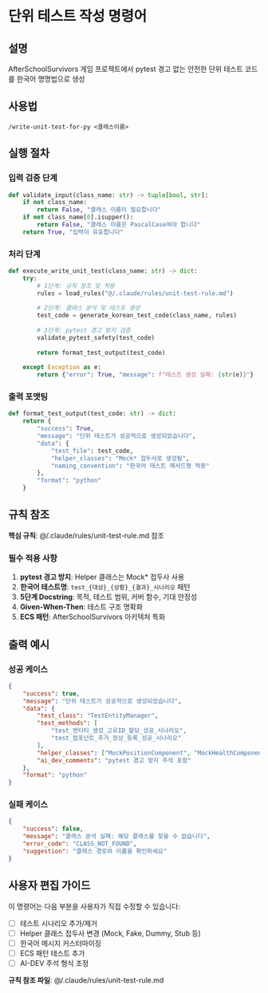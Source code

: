 # 단위 테스트 작성 명령어

## 설명
AfterSchoolSurvivors 게임 프로젝트에서 pytest 경고 없는 안전한 단위 테스트 코드를 한국어 명명법으로 생성

## 사용법
```
/write-unit-test-for-py <클래스이름>
```

## 실행 절차

### 입력 검증 단계
```python
def validate_input(class_name: str) -> tuple[bool, str]:
    if not class_name:
        return False, "클래스 이름이 필요합니다"
    if not class_name[0].isupper():
        return False, "클래스 이름은 PascalCase여야 합니다"
    return True, "입력이 유효합니다"
```

### 처리 단계
```python
def execute_write_unit_test(class_name: str) -> dict:
    try:
        # 1단계: 규칙 참조 및 적용
        rules = load_rules("@/.claude/rules/unit-test-rule.md")
        
        # 2단계: 클래스 분석 및 테스트 생성
        test_code = generate_korean_test_code(class_name, rules)
        
        # 3단계: pytest 경고 방지 검증
        validate_pytest_safety(test_code)
        
        return format_test_output(test_code)
        
    except Exception as e:
        return {"error": True, "message": f"테스트 생성 실패: {str(e)}"}
```

### 출력 포맷팅
```python
def format_test_output(test_code: str) -> dict:
    return {
        "success": True,
        "message": "단위 테스트가 성공적으로 생성되었습니다",
        "data": {
            "test_file": test_code,
            "helper_classes": "Mock* 접두사로 생성됨",
            "naming_convention": "한국어 테스트 메서드명 적용"
        },
        "format": "python"
    }
```

## 규칙 참조
**핵심 규칙**: @/.claude/rules/unit-test-rule.md 참조

### 필수 적용 사항
1. **pytest 경고 방지**: Helper 클래스는 Mock* 접두사 사용
2. **한국어 테스트명**: `test_{대상}_{상황}_{결과}_시나리오` 패턴
3. **5단계 Docstring**: 목적, 테스트 범위, 커버 함수, 기대 안정성
4. **Given-When-Then**: 테스트 구조 명확화
5. **ECS 패턴**: AfterSchoolSurvivors 아키텍처 특화

## 출력 예시

### 성공 케이스
```json
{
    "success": true,
    "message": "단위 테스트가 성공적으로 생성되었습니다",
    "data": {
        "test_class": "TestEntityManager",
        "test_methods": [
            "test_엔티티_생성_고유ID_할당_성공_시나리오",
            "test_컴포넌트_추가_정상_등록_성공_시나리오"
        ],
        "helper_classes": ["MockPositionComponent", "MockHealthComponent"],
        "ai_dev_comments": "pytest 경고 방지 주석 포함"
    },
    "format": "python"
}
```

### 실패 케이스
```json
{
    "success": false,
    "message": "클래스 분석 실패: 해당 클래스를 찾을 수 없습니다",
    "error_code": "CLASS_NOT_FOUND",
    "suggestion": "클래스 경로와 이름을 확인하세요"
}
```

## 사용자 편집 가이드
이 명령어는 다음 부분을 사용자가 직접 수정할 수 있습니다:
- [ ] 테스트 시나리오 추가/제거
- [ ] Helper 클래스 접두사 변경 (Mock, Fake, Dummy, Stub 등)
- [ ] 한국어 메시지 커스터마이징
- [ ] ECS 패턴 테스트 추가
- [ ] AI-DEV 주석 형식 조정

**규칙 참조 파일**: @/.claude/rules/unit-test-rule.md